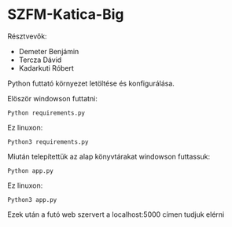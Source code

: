 # SZFM-Katica-Big

Résztvevők:

- Demeter Benjámin
- Tercza Dávid 
- Kadarkuti Róbert


Python futtató környezet letöltése és konfigurálása.

Elöször windowson futtatni:

```
Python requirements.py
```

Ez linuxon:

```
Python3 requirements.py
```

Miután telepítettük az alap könyvtárakat windowson futtassuk:

```
Python app.py
```

Ez linuxon:

```
Python3 app.py
```

Ezek után a futó web szervert a localhost:5000 címen tudjuk elérni